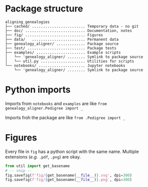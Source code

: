 # Package structure

```
aligning_genealogies
├── cached/ ........................ Temporary data - no git
├── doc/ ........................... Documentation, notes
├── fig/ ........................... Figures
├── data/   ........................ Permanent data
├── genealogy_aligner/ ............. Package source
├── test/ .......................... Package tests
├── examples/ ...................... Example scripts
│   └── 'genealogy_aligner/ ........ Symlink to package source
│   └── util.py .................... Utilities for scripts
└── notebooks/ ..................... Jupyter notebooks
    └── 'genealogy_aligner/ ........ Symlink to package source 
```

# Python imports

Imports from `notebooks` and `examples` are like `from genealogy_aligner.Pedigree import _`

Imports froh the package are like `from .Pedigree import _`

# Figures

Every file in `fig` has a python script with the same name. 
Multiple extensions (_e.g._ `.pdf`, `.png`) are okay.

```python
from util import get_basename
# -- snip --
fig.savefig(f'fig/{get_basename(__file__)}.svg', dpi=300)
fig.savefig(f'fig/{get_basename(__file__)}.png', dpi=300)
```

